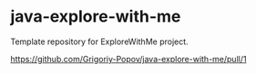 # java-explore-with-me
Template repository for ExploreWithMe project.

https://github.com/Grigoriy-Popov/java-explore-with-me/pull/1

